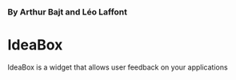### By Arthur Bajt and Léo Laffont
# IdeaBox
IdeaBox is a widget that allows user feedback on your applications
